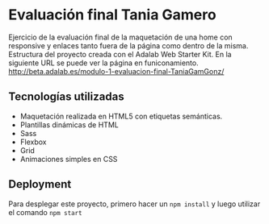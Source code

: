 # Evaluación final Tania Gamero

Ejercicio de la evaluación final de la maquetación de una home con responsive y enlaces tanto fuera de la página como dentro de la misma. Estructura del proyecto creada con el Adalab Web Starter Kit. En la siguiente URL se puede ver la página en funiconamiento.
<http://beta.adalab.es/modulo-1-evaluacion-final-TaniaGamGonz/>

## Tecnologías utilizadas

- Maquetación realizada en HTML5 con etiquetas semánticas.
- Plantillas dinámicas de HTML
- Sass
- Flexbox
- Grid
- Animaciones simples en CSS

## Deployment

Para desplegar este proyecto, primero hacer un `npm install` y luego utilizar el comando `npm start`
